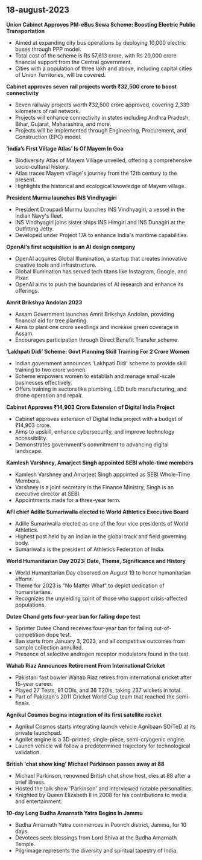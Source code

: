## 18-august-2023
**Union Cabinet Approves PM-eBus Sewa Scheme: Boosting Electric Public Transportation**

- Aimed at expanding city bus operations by deploying 10,000 electric buses through PPP model.
- Total cost of the scheme is Rs 57,613 crore, with Rs 20,000 crore financial support from the Central government.
- Cities with a population of three lakh and above, including capital cities of Union Territories, will be covered.

**Cabinet approves seven rail projects worth ₹32,500 crore to boost connectivity**

- Seven railway projects worth ₹32,500 crore approved, covering 2,339 kilometers of rail network.
- Projects will enhance connectivity in states including Andhra Pradesh, Bihar, Gujarat, Maharashtra, and more.
- Projects will be implemented through Engineering, Procurement, and Construction (EPC) model.

**’India’s First Village Atlas’ Is Of Mayem In Goa**

- Biodiversity Atlas of Mayem Village unveiled, offering a comprehensive socio-cultural history.
- Atlas traces Mayem village's journey from the 12th century to the present.
- Highlights the historical and ecological knowledge of Mayem village.

**President Murmu launches INS Vindhyagiri**

- President Droupadi Murmu launches INS Vindhyagiri, a vessel in the Indian Navy's fleet.
- INS Vindhyagiri joins sister ships INS Himgiri and INS Dunagiri at the Outfitting Jetty.
- Developed under Project 17A to enhance India's maritime capabilities.

**OpenAI’s first acquisition is an AI design company**

- OpenAI acquires Global Illumination, a startup that creates innovative creative tools and infrastructure.
- Global Illumination has served tech titans like Instagram, Google, and Pixar.
- OpenAI aims to push the boundaries of AI research and enhance its offerings.

**Amrit Brikshya Andolan 2023**

- Assam Government launches Amrit Brikshya Andolan, providing financial aid for tree planting.
- Aims to plant one crore seedlings and increase green coverage in Assam.
- Encourages participation through Direct Benefit Transfer scheme.

**’Lakhpati Didi’ Scheme: Govt Planning Skill Training For 2 Crore Women**

- Indian government announces 'Lakhpati Didi' scheme to provide skill training to two crore women.
- Scheme empowers women to establish and manage small-scale businesses effectively.
- Offers training in sectors like plumbing, LED bulb manufacturing, and drone operation and repair.

**Cabinet Approves ₹14,903 Crore Extension of Digital India Project**

- Cabinet approves extension of Digital India project with a budget of ₹14,903 crore.
- Aims to upskill, enhance cybersecurity, and improve technology accessibility.
- Demonstrates government's commitment to advancing digital landscape.

**Kamlesh Varshney, Amarjeet Singh appointed SEBI whole-time members**

- Kamlesh Varshney and Amarjeet Singh appointed as SEBI Whole-Time Members.
- Varshney is a joint secretary in the Finance Ministry, Singh is an executive director at SEBI.
- Appointments made for a three-year term.

**AFI chief Adille Sumariwalla elected to World Athletics Executive Board**

- Adille Sumariwalla elected as one of the four vice presidents of World Athletics.
- Highest post held by an Indian in the global track and field governing body.
- Sumariwalla is the president of Athletics Federation of India.

**World Humanitarian Day 2023: Date, Theme, Significance and History**

- World Humanitarian Day observed on August 19 to honor humanitarian efforts.
- Theme for 2023 is "No Matter What" to depict dedication of humanitarians.
- Recognizes the unyielding spirit of those who support crisis-affected populations.

**Dutee Chand gets four-year ban for failing dope test**

- Sprinter Dutee Chand receives four-year ban for failing out-of-competition dope test.
- Ban starts from January 3, 2023, and all competitive outcomes from sample collection annulled.
- Presence of selective androgen receptor modulators found in the test.

**Wahab Riaz Announces Retirement From International Cricket**

- Pakistani fast bowler Wahab Riaz retires from international cricket after 15-year career.
- Played 27 Tests, 91 ODIs, and 36 T20Is, taking 237 wickets in total.
- Part of Pakistan's 2011 Cricket World Cup team that reached the semi-finals.

**Agnikul Cosmos begins integration of its first satellite rocket**

- Agnikul Cosmos starts integrating launch vehicle Agnibaan SOrTeD at its private launchpad.
- Agnilet engine is a 3D-printed, single-piece, semi-cryogenic engine.
- Launch vehicle will follow a predetermined trajectory for technological validation.

**British 'chat show king' Michael Parkinson passes away at 88**

- Michael Parkinson, renowned British chat show host, dies at 88 after a brief illness.
- Hosted the talk show 'Parkinson' and interviewed notable personalities.
- Knighted by Queen Elizabeth II in 2008 for his contributions to media and entertainment.

**10-day Long Budha Amarnath Yatra Begins In Jammu**

- Budha Amarnath Yatra commences in Poonch district, Jammu, for 10 days.
- Devotees seek blessings from Lord Shiva at the Budha Amarnath Temple.
- Pilgrimage represents the diversity and spiritual tapestry of India.
